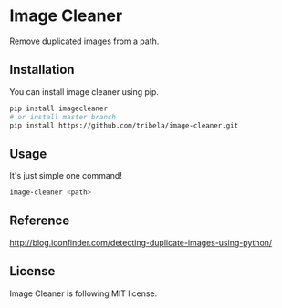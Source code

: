 # Image Cleaner

Remove duplicated images from a path.


## Installation

You can install image cleaner using pip.

```sh
pip install imagecleaner
# or install master branch
pip install https://github.com/tribela/image-cleaner.git
```


## Usage

It's just simple one command!

```sh
image-cleaner <path>
```


## Reference

http://blog.iconfinder.com/detecting-duplicate-images-using-python/


## License

Image Cleaner is following MIT license.
